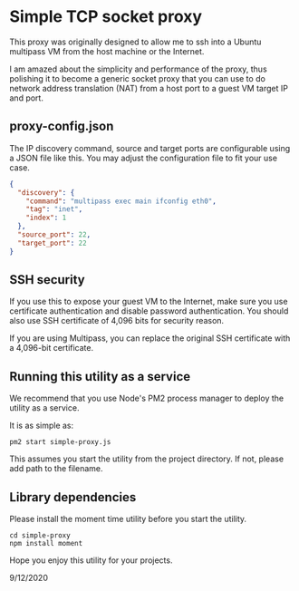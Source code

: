# Simple TCP socket proxy

This proxy was originally designed to allow me to ssh into a Ubuntu multipass VM from the host machine or the Internet.

I am amazed about the simplicity and performance of the proxy, thus polishing it to become a generic socket proxy that you can use to do network address translation (NAT) from a host port to a guest VM target IP and port.

## proxy-config.json

The IP discovery command, source and target ports are configurable using a JSON file like this. You may adjust the configuration file to fit your use case.

```json
{
  "discovery": {
    "command": "multipass exec main ifconfig eth0",
    "tag": "inet",
    "index": 1
  },
  "source_port": 22,
  "target_port": 22
}
```

## SSH security

If you use this to expose your guest VM to the Internet, make sure you use certificate authentication and disable password authentication. You should also use SSH certificate of 4,096 bits for security reason.

If you are using Multipass, you can replace the original SSH certificate with a 4,096-bit certificate.

## Running this utility as a service

We recommend that you use Node's PM2 process manager to deploy the utility as a service.

It is as simple as:

```
pm2 start simple-proxy.js
```
This assumes you start the utility from the project directory. If not, please add path to the filename.

## Library dependencies

Please install the moment time utility before you start the utility.

```
cd simple-proxy
npm install moment
```

Hope you enjoy this utility for your projects.

9/12/2020